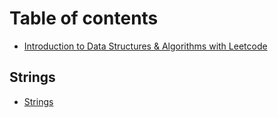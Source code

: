 # Table of contents

* [Introduction to Data Structures & Algorithms with Leetcode](README.md)

## Strings

* [Strings](strings/strings-1.md)

